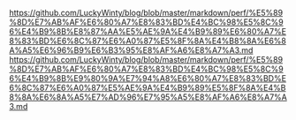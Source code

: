 https://github.com/LuckyWinty/blog/blob/master/markdown/perf/%E5%89%8D%E7%AB%AF%E6%80%A7%E8%83%BD%E4%BC%98%E5%8C%96%E4%B9%8B%E8%87%AA%E5%AE%9A%E4%B9%89%E6%80%A7%E8%83%BD%E6%8C%87%E6%A0%87%E5%8F%8A%E4%B8%8A%E6%8A%A5%E6%96%B9%E6%B3%95%E8%AF%A6%E8%A7%A3.md
https://github.com/LuckyWinty/blog/blob/master/markdown/perf/%E5%89%8D%E7%AB%AF%E6%80%A7%E8%83%BD%E4%BC%98%E5%8C%96%E4%B9%8B%E9%80%9A%E7%94%A8%E6%80%A7%E8%83%BD%E6%8C%87%E6%A0%87%E5%AE%9A%E4%B9%89%E5%8F%8A%E4%B8%8A%E6%8A%A5%E7%AD%96%E7%95%A5%E8%AF%A6%E8%A7%A3.md
